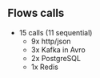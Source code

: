 ## Flows calls
 
* 15 calls (11 sequential)
  * 9x http/json
  * 3x Kafka in Avro
  * 2x PostgreSQL
  * 1x Redis
